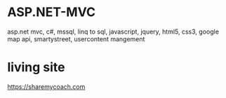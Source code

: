 # ASP.NET-MVC
asp.net mvc, c#, mssql, linq to sql, javascript, jquery, html5, css3, google map api, smartystreet, usercontent mangement
# living site
https://sharemycoach.com
